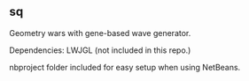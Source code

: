 sq
---

Geometry wars with gene-based wave generator.

Dependencies: LWJGL (not included in this repo.)

nbproject folder included for easy setup when using NetBeans.